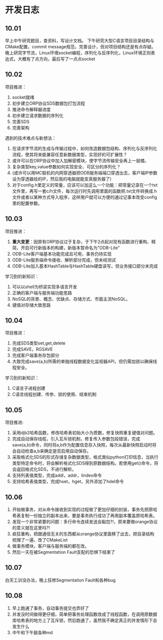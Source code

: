 # 开发日志

## 10.01

早上中午研究题目，查资料，写设计文档。
下午研究大型C语言项目目录结构与CMake配置，commit message规范，完善设计，但对项目结构还是有点存疑。
晚上研究字节流，Linux环境socket编程，序列化与反序列化，Linux环境正则表达式，大概有了点方向，最后写了一点点socket

## 10.02

项目推进：

1. socket就绪
2. 初步建立ORP协议SDS数据包打包流程
3. 推进命令解释器进度
4. 初步建立请求数据的序列化
5. 完善SDS
6. 完善架构

遇到的技术难点与新想法：

1. 在请求字节流的生成与传输过程中，如何改造数据包结构、序列化与反序列化流程，使其将来能兼容任意新数据类型，实现好的可扩展性？
2. 或许可以在ORP协议中加入加解密模块，使字节流传输安全再上一层楼。
3. 复杂类型key,value参数如何实现安全、可区分的序列化？
4. (或许可以用MC联机的内网穿透器把ODB服务端端口穿透出去，客户端IP参数设为穿透器给的IP，然后我的电脑就能变真服务器了)
5. 对于config.h里定义的常量，应该可以加这么一个功能：把常量记录在一个txt文件里，再写一套c/h文件，每次运行时先调用里面的函数把.txt文件转换成.h文件或者以某种方式导入程序，这样用户就可以方便的通过记事本改变config里的配置参数。

## 10.03

项目推进：

1. **重大变更**：因原有ORP协议过于复杂，于下午2点起对现有函数进行重构、精简，开启可行新版本的构建，新版本暂命名为"ODB-Lite"
2. ODB-Lite客户端基本功能完成且可用，事务仍待实现
3. ODB-Lite服务端命令接收、解析部分完成，但未经测试
4. ODB-Lite加入基本HashTable与HashTable硬盘读写，但业务接口部分未完成

学习到的新知识：

1. 可以以shell为桥梁实现多语言开发
2. 正确的客户端与服务端功能思路
3. NoSQL的背景、概念、优缺点、存储方式、市面主流NoSQL。
4. 键值对存储大致思路

## 10.04

项目推进：

1. 完成SDS类型set,get,delete
2. 完成SAVE，RGSAVE
3. 完成客户端事务存包部分
4. 大致完成save(a,b)所需的单独线程数据变化监视器API，但仍需加锁以确保线程安全。

学习到的新知识：

1. C语言子进程创建
2. C语言线程创建、传参、锁的使用、结束机制

## 10.05

项目推进:

1. 采用djb2哈希函数，修改哈希表初始大小为质数，修复快照重复键值对问题。
2. 完成自动保存线程，引入互斥锁机制，修复传入参数包段错误，完成save(a,b)命令，同时将a,b作为配置信息存入快照，每次从最新快照启动时将会自动检查a,b来确定是否启用自动保存。
3. 采取格式化SDS的形式存储复杂数据类型，格式类似python打印信息，当执行类型特定命令时，将会解析格式化SDS得到原数据结构。若使用get()命令，将会返回格式化SDS，不进行解析。
4. 支持列表值类型，完成addl，addr，lindex命令
5. 支持哈希表值类型，完成hset，hget，另外添加了hdel命令

## 10.06

1. 开始做事务，对从命令接收到实现的过程做了更加仔细的封装，事务先把原哈希表复制一份独立的副本出来，要是事务执行成功了再用副本覆盖原哈希表。
2. 发现一个非常紧要的问题：多行命令连续发送会黏包?!，原来要做orange协议的意义就在这里吗?!
3. 疯狂重构，把跟通信无关的东西都从orange协议里面移了出去，把目录结构梳理了一遍，改了CMakeList
4. 做事务模块，客户端与服务端的都在改。
5. 然后一天在被Segmentation Fault支配的恐惧下结束了

## 10.07

白天工训没办法，晚上狂修Segmentation Fault和各种bug

## 10.08

1. 早上跑通了事务，自动事务提交也弄好了
2. 并发没时间做得更仔细，简单把事务处理函数改成了线程函数，在调用原数据库哈希表的地方上了互斥锁，然后跑通了，虽然我不确定真正的并发情形下会发生什么
3. 中午和下午敲各种md


